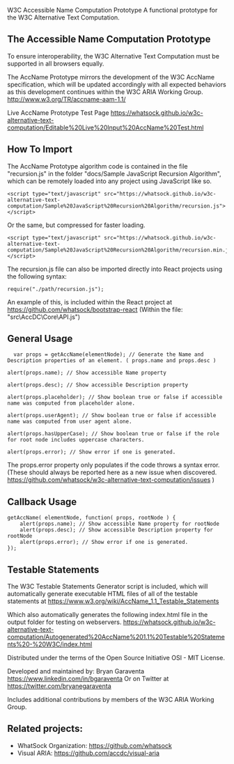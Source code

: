 W3C Accessible Name Computation Prototype
A functional prototype for the W3C Alternative Text Computation.

The Accessible Name Computation Prototype
-----

To ensure interoperability, the W3C Alternative Text Computation must be supported in all browsers equally.

The AccName Prototype mirrors the development of the W3C AccName specification, which will be updated accordingly with all expected behaviors as this development continues within the W3C ARIA Working Group.
http://www.w3.org/TR/accname-aam-1.1/

Live AccName Prototype Test Page
https://whatsock.github.io/w3c-alternative-text-computation/Editable%20Live%20Input%20AccName%20Test.html

How To Import
-----

The AccName Prototype algorithm code is contained in the file "recursion.js" in the folder "docs/Sample JavaScript Recursion Algorithm", which can be remotely loaded into any project using JavaScript like so.

```
<script type="text/javascript" src="https://whatsock.github.io/w3c-alternative-text-computation/Sample%20JavaScript%20Recursion%20Algorithm/recursion.js"></script>
```

Or the same, but compressed for faster loading.

```
<script type="text/javascript" src="https://whatsock.github.io/w3c-alternative-text-computation/Sample%20JavaScript%20Recursion%20Algorithm/recursion.min.js"></script>
```

The recursion.js file can also be imported directly into React projects using the following syntax:

```
require("./path/recursion.js");
```

An example of this, is included within the React project at
https://github.com/whatsock/bootstrap-react
(Within the file: "src\AccDC\Core\API.js")

General Usage
-----

```
  var props = getAccName(elementNode); // Generate the Name and Description properties of an element. ( props.name and props.desc )
```

```
alert(props.name); // Show accessible Name property
```

```
alert(props.desc); // Show accessible Description property
```

```
alert(props.placeholder); // Show boolean true or false if accessible name was computed from placeholder alone.
```

```
alert(props.userAgent); // Show boolean true or false if accessible name was computed from user agent alone.
```

```
alert(props.hasUpperCase); // Show boolean true or false if the role for root node includes uppercase characters.
```

```
alert(props.error); // Show error if one is generated. 
```

The props.error property only populates if the code throws a syntax error. (These should always be reported here as a new issue when discovered.
https://github.com/whatsock/w3c-alternative-text-computation/issues )

Callback Usage
-----

```
getAccName( elementNode, function( props, rootNode ) {
    alert(props.name); // Show accessible Name property for rootNode
    alert(props.desc); // Show accessible Description property for rootNode
    alert(props.error); // Show error if one is generated.  
});
```

Testable Statements
-----

The W3C Testable Statements Generator script is included, which will automatically generate executable HTML files of all of the testable statements at
https://www.w3.org/wiki/AccName_1.1_Testable_Statements

Which also automatically generates the following index.html file in the output folder for testing on webservers.
https://whatsock.github.io/w3c-alternative-text-computation/Autogenerated%20AccName%201.1%20Testable%20Statements%20-%20W3C/index.html

Distributed under the terms of the Open Source Initiative OSI - MIT License.

Developed and maintained by: Bryan Garaventa https://www.linkedin.com/in/bgaraventa
Or on Twitter at https://twitter.com/bryanegaraventa

Includes additional contributions by members of the W3C ARIA Working Group.

Related projects:
-----

* WhatSock Organization: https://github.com/whatsock
* Visual ARIA: https://github.com/accdc/visual-aria
